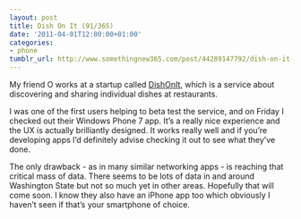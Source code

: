 ```yaml
---
layout: post
title: Dish On It (91/365)
date: '2011-04-01T12:00:00+01:00'
categories:
- phone
tumblr_url: http://www.somethingnew365.com/post/44289147792/dish-on-it-91365
---
```

My friend O works at a startup called [DishOnIt](http://www.dishonit.com/), which is a service about discovering and sharing individual dishes at restaurants.

I was one of the first users helping to beta test the service, and on Friday I checked out their Windows Phone 7 app. It’s a really nice experience and the UX is actually brilliantly designed. It works really well and if you’re developing apps I’d definitely advise checking it out to see what they’ve done. 

The only drawback - as in many similar networking apps - is reaching that critical mass of data. There seems to be lots of data in and around Washington State but not so much yet in other areas. Hopefully that will come soon. I know they also have an iPhone app too which obviously I haven’t seen if that’s your smartphone of choice.
